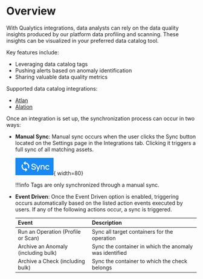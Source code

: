 # Overview

With Qualytics integrations, data analysts can rely on the data quality insights produced by our platform data profiling and scanning. These insights can be visualized in your preferred data catalog tool.

Key features include:

- Leveraging data catalog tags
- Pushing alerts based on anomaly identification
- Sharing valuable data quality metrics

Supported data catalog integrations:

- [Atlan](../atlan.md)
- [Alation](../alation.md)

Once an integration is set up, the synchronization process can occur in two ways:

* **Manual Sync**: Manual sync occurs when the user clicks the Sync button located on the Settings page in the Integrations tab. Clicking it triggers a full sync of all matching assets. 

    ![Screenshot](../../assets/integrations/qualytics-sync-button.png){ width=80}

    !!!info
        Tags are only synchronized through a manual sync.

* **Event Driven**:
    Once the Event Driven option is enabled, triggering occurs automatically based on the listed action events executed by users. If any of the following actions occur, a sync is triggered.

    | Event                               | Description                                         |
    |-------------------------------------|-----------------------------------------------------|
    | Run an Operation (Profile or Scan)  | Sync all target containers for the operation |
    | Archive an Anomaly (including bulk) | Sync the container in which the anomaly was identified |
    | Archive a Check (including bulk)    | Sync the container to which the check belongs |